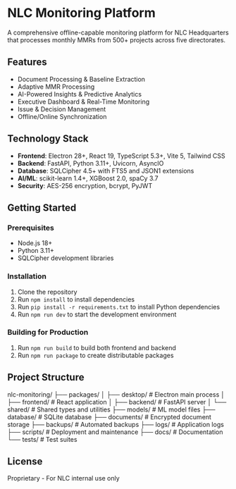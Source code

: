 # NLC Monitoring Platform

A comprehensive offline-capable monitoring platform for NLC Headquarters that processes monthly MMRs from 500+ projects across five directorates.

## Features

- Document Processing & Baseline Extraction
- Adaptive MMR Processing
- AI-Powered Insights & Predictive Analytics
- Executive Dashboard & Real-Time Monitoring
- Issue & Decision Management
- Offline/Online Synchronization

## Technology Stack

- **Frontend**: Electron 28+, React 19, TypeScript 5.3+, Vite 5, Tailwind CSS
- **Backend**: FastAPI, Python 3.11+, Uvicorn, AsyncIO
- **Database**: SQLCipher 4.5+ with FTS5 and JSON1 extensions
- **AI/ML**: scikit-learn 1.4+, XGBoost 2.0, spaCy 3.7
- **Security**: AES-256 encryption, bcrypt, PyJWT

## Getting Started

### Prerequisites

- Node.js 18+
- Python 3.11+
- SQLCipher development libraries

### Installation

1. Clone the repository
2. Run `npm install` to install dependencies
3. Run `pip install -r requirements.txt` to install Python dependencies
4. Run `npm run dev` to start the development environment

### Building for Production

1. Run `npm run build` to build both frontend and backend
2. Run `npm run package` to create distributable packages

## Project Structure
nlc-monitoring/
├── packages/
│ ├── desktop/ # Electron main process
│ ├── frontend/ # React application
│ ├── backend/ # FastAPI server
│ └── shared/ # Shared types and utilities
├── models/ # ML model files
├── database/ # SQLite database
├── documents/ # Encrypted document storage
├── backups/ # Automated backups
├── logs/ # Application logs
├── scripts/ # Deployment and maintenance
├── docs/ # Documentation
└── tests/ # Test suites

## License

Proprietary - For NLC internal use only
